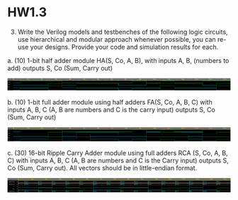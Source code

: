 # HW1.3
3. Write the Verilog models and testbenches of the following logic circuits, use hierarchical and modular
approach whenever possible, you can re-use your designs. Provide your code and simulation results for
each.

a. (10) 1-bit half adder module HA(S, Co, A, B), with inputs A, B, (numbers to add) outputs S, Co (Sum,
Carry out)
<p align="center">
  <img src="HW1_3a.png" title="hover text">
</p>

b. (10) 1-bit full adder module using half adders FA(S, Co, A, B, C) with inputs A, B, C (A, B are numbers
and C is the carry input) outputs S, Co (Sum, Carry out)
<p align="center">
  <img src="HW1_3b.png" title="hover text">
</p>

c. (30) 16-bit Ripple Carry Adder module using full adders RCA (S, Co, A, B, C) with inputs A, B, C (A, B are
numbers and C is the Carry input) outputs S, Co (Sum, Carry out). All vectors should be in little-endian
format.
<p align="center">
  <img src="HW1_3c.png" title="hover text">
</p>